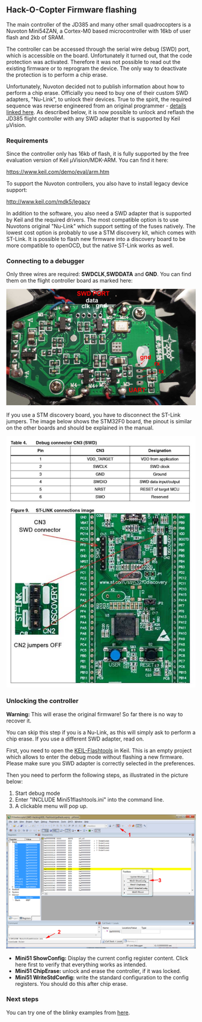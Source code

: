 ## Hack-O-Copter Firmware flashing ##

The main controller of the JD385 and many other small quadrocopters is a Nuvoton Mini54ZAN, a Cortex-M0 based microcontroller with 16kb of user flash and 2kb of SRAM.

The controller can be accessed through the serial wire debug (SWD) port, which is accessible on the board. Unfortunately it turned out, that the code protection was activated. Therefore it was not possible to read out the existing firmware or to reprogram the device. The only way to deactivate the protection is to perform a chip erase. 

Unfortunately, Nuvoton decided not to publish information about how to perform a chip erase. Officially you need to buy one of their custom SWD adapters, "Nu-Link", to unlock their devices. True to the spirit, the required sequence was reverse engineered from an original programmer - [details linked here](https://github.com/hackocopter/SWD-Hacking). As described below, it is now possible to unlock and reflash the JD385 flight controller with any SWD adapter that is supported by Keil µVision. 

### Requirements ###

Since the controller only has 16kb of flash, it is fully supported by the free evaluation version of Keil µVision/MDK-ARM. You can find it here:

https://www.keil.com/demo/eval/arm.htm

To support the Nuvoton controllers, you also have to install legacy device support:
 
http://www.keil.com/mdk5/legacy

In addition to the software, you also need a SWD adapter that is supported by Keil and the required drivers. The most compatible option is to use Nuvotons original "Nu-Link" which support setting of the fuses natively. The lowest cost option is probably to use a STM discovery kit, which comes with ST-Link. It is possible to flash new firmware into a discovery board to be more compatible to openOCD, but the native ST-Link works as well.

### Connecting to a debugger ###

Only three wires are required: **SWDCLK**,**SWDDATA** and **GND**. You can find them on the flight controller board as marked here:

![Port locatation](images/ports_on_pcb.jpg)

If you use a STM discovery board, you have to disconnect the ST-Link jumpers. The image below shows the STM32F0 board, the pinout is similar on the other boards and should be explained in the manual.

![Port locatation](images/stm32f0-disco-swd-pinout.jpg)

### Unlocking the controller ###

**Warning:** This will erase the original firmware! So far there is no way to recover it.

You can skip this step if you is a Nu-Link, as this will simply ask to perform a chip erase. If you use a different SWD adapter, read on.

First, you need to open the [KEIL-Flashtools](KEIL-Flashtools/) in Keil. This is an empty project which allows to enter the debug mode without flashing a new firmware. Please make sure you SWD adapter is correctly selected in the preferences.

Then you need to perform the following steps, as illustrated in the picture below:

1. Start debug mode
2. Enter "INCLUDE Mini51flashtools.ini" into the command line. 
3. A clickable menu will pop up.
 
![Flashtools](images/mini51flashtools.png)

- **Mini51 ShowConfig:** Display the current config register content. Click here first to verify that everything works as intended.
- **Mini51 ChipErase:** unlock and erase the controller, if it was locked.
- **Mini51 WriteStdConfig:** write the standard configuration to the config registers. You should do this after chip erase.

### Next steps ###

You can try one of the blinky examples from [here](https://github.com/hackocopter/Examples).
 
